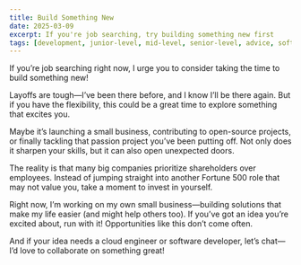 ```yaml
---
title: Build Something New
date: 2025-03-09
excerpt: If you're job searching, try building something new first
tags: [development, junior-level, mid-level, senior-level, advice, software]
---
```


If you’re job searching right now, I urge you to consider taking the time to build something new!

Layoffs are tough—I’ve been there before, and I know I’ll be there again. But if you have the flexibility, this could be a great time to explore something that excites you.

Maybe it’s launching a small business, contributing to open-source projects, or finally tackling that passion project you’ve been putting off. Not only does it sharpen your skills, but it can also open unexpected doors.

The reality is that many big companies prioritize shareholders over employees. Instead of jumping straight into another Fortune 500 role that may not value you, take a moment to invest in yourself.

Right now, I’m working on my own small business—building solutions that make my life easier (and might help others too). If you’ve got an idea you’re excited about, run with it! Opportunities like this don’t come often.

And if your idea needs a cloud engineer or software developer, let’s chat—I’d love to collaborate on something great!